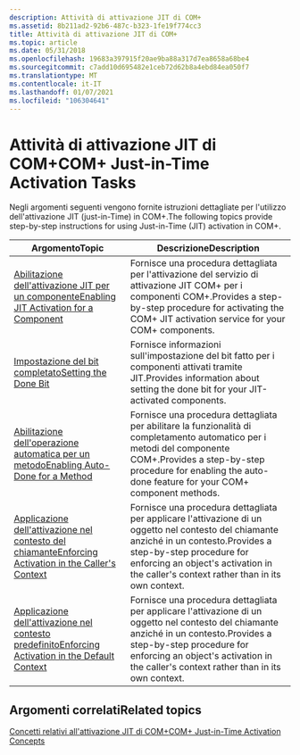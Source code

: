 ```yaml
---
description: Attività di attivazione JIT di COM+
ms.assetid: 8b211ad2-92b6-487c-b323-1fe19f774cc3
title: Attività di attivazione JIT di COM+
ms.topic: article
ms.date: 05/31/2018
ms.openlocfilehash: 19683a397915f20ae9ba88a317d7ea8658a68be4
ms.sourcegitcommit: c7add10d695482e1ceb72d62b8a4ebd84ea050f7
ms.translationtype: MT
ms.contentlocale: it-IT
ms.lasthandoff: 01/07/2021
ms.locfileid: "106304641"
---
```

# <a name="com-just-in-time-activation-tasks"></a><span data-ttu-id="0d8ff-103">Attività di attivazione JIT di COM+</span><span class="sxs-lookup"><span data-stu-id="0d8ff-103">COM+ Just-in-Time Activation Tasks</span></span>

<span data-ttu-id="0d8ff-104">Negli argomenti seguenti vengono fornite istruzioni dettagliate per l'utilizzo dell'attivazione JIT (just-in-Time) in COM+.</span><span class="sxs-lookup"><span data-stu-id="0d8ff-104">The following topics provide step-by-step instructions for using Just-in-Time (JIT) activation in COM+.</span></span>



| <span data-ttu-id="0d8ff-105">Argomento</span><span class="sxs-lookup"><span data-stu-id="0d8ff-105">Topic</span></span>                                                                                                       | <span data-ttu-id="0d8ff-106">Descrizione</span><span class="sxs-lookup"><span data-stu-id="0d8ff-106">Description</span></span>                                                                                                                               |
|-------------------------------------------------------------------------------------------------------------|-------------------------------------------------------------------------------------------------------------------------------------------|
| [<span data-ttu-id="0d8ff-107">Abilitazione dell'attivazione JIT per un componente</span><span class="sxs-lookup"><span data-stu-id="0d8ff-107">Enabling JIT Activation for a Component</span></span>](enabling-jit-activation-for-a-component.md)<br/>           | <span data-ttu-id="0d8ff-108">Fornisce una procedura dettagliata per l'attivazione del servizio di attivazione JIT COM+ per i componenti COM+.</span><span class="sxs-lookup"><span data-stu-id="0d8ff-108">Provides a step-by-step procedure for activating the COM+ JIT activation service for your COM+ components.</span></span><br/>                     |
| [<span data-ttu-id="0d8ff-109">Impostazione del bit completato</span><span class="sxs-lookup"><span data-stu-id="0d8ff-109">Setting the Done Bit</span></span>](setting-the-done-bit.md)<br/>                                                 | <span data-ttu-id="0d8ff-110">Fornisce informazioni sull'impostazione del bit fatto per i componenti attivati tramite JIT.</span><span class="sxs-lookup"><span data-stu-id="0d8ff-110">Provides information about setting the done bit for your JIT-activated components.</span></span><br/>                                             |
| [<span data-ttu-id="0d8ff-111">Abilitazione dell'operazione automatica per un metodo</span><span class="sxs-lookup"><span data-stu-id="0d8ff-111">Enabling Auto-Done for a Method</span></span>](enabling-auto-done-for-a-method.md)<br/>                           | <span data-ttu-id="0d8ff-112">Fornisce una procedura dettagliata per abilitare la funzionalità di completamento automatico per i metodi del componente COM+.</span><span class="sxs-lookup"><span data-stu-id="0d8ff-112">Provides a step-by-step procedure for enabling the auto-done feature for your COM+ component methods.</span></span><br/>                          |
| [<span data-ttu-id="0d8ff-113">Applicazione dell'attivazione nel contesto del chiamante</span><span class="sxs-lookup"><span data-stu-id="0d8ff-113">Enforcing Activation in the Caller's Context</span></span>](enforcing-activation-in-the-caller-s-context.md)<br/> | <span data-ttu-id="0d8ff-114">Fornisce una procedura dettagliata per applicare l'attivazione di un oggetto nel contesto del chiamante anziché in un contesto.</span><span class="sxs-lookup"><span data-stu-id="0d8ff-114">Provides a step-by-step procedure for enforcing an object's activation in the caller's context rather than in its own context.</span></span><br/> |
| [<span data-ttu-id="0d8ff-115">Applicazione dell'attivazione nel contesto predefinito</span><span class="sxs-lookup"><span data-stu-id="0d8ff-115">Enforcing Activation in the Default Context</span></span>](enforcing-activation-in-the-default-context.md)<br/>   | <span data-ttu-id="0d8ff-116">Fornisce una procedura dettagliata per applicare l'attivazione di un oggetto nel contesto del chiamante anziché in un contesto.</span><span class="sxs-lookup"><span data-stu-id="0d8ff-116">Provides a step-by-step procedure for enforcing an object's activation in the caller's context rather than in its own context.</span></span><br/> |



 

## <a name="related-topics"></a><span data-ttu-id="0d8ff-117">Argomenti correlati</span><span class="sxs-lookup"><span data-stu-id="0d8ff-117">Related topics</span></span>

<dl> <dt>

[<span data-ttu-id="0d8ff-118">Concetti relativi all'attivazione JIT di COM+</span><span class="sxs-lookup"><span data-stu-id="0d8ff-118">COM+ Just-in-Time Activation Concepts</span></span>](com--just-in-time-activation-concepts.md)
</dt> </dl>

 

 




